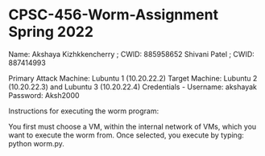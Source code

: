 # CPSC-456-Worm-Assignment Spring 2022 
Name: Akshaya Kizhkkencherry ; CWID: 885958652
      Shivani Patel ;  CWID: 887414993

Primary Attack Machine:  Lubuntu 1 (10.20.22.2)
Target Machine: Lubuntu 2 (10.20.22.3) and Lubuntu 3 (10.20.22.4)
Credentials - Username: akshayak        Password: Aksh2000

Instructions for executing the worm program:

You first must choose a VM, within the internal network of VMs, which you want to execute the worm from. Once selected, you execute by typing:
python worm.py.





